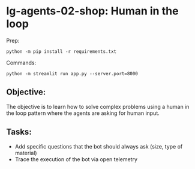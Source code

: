 # lg-agents-02-shop: Human in the loop

Prep:
```
python -m pip install -r requirements.txt
```

Commands:

```
python -m streamlit run app.py --server.port=8000
```

## Objective:

The objective is to learn how to solve complex problems using a human in the loop pattern where the agents are asking for human input.

## Tasks:

- Add specific questions that the bot should always ask (size, type of material)
- Trace the execution of the bot via open telemetry
